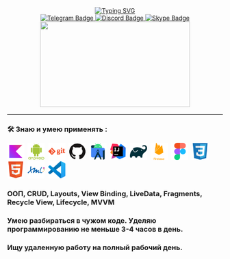 <div id="header" align="center">
<a href="https://git.io/typing-svg"><img src="https://readme-typing-svg.herokuapp.com?font=Fira+Code&pause=2000&random=false&width=650&lines=Добрый+день!+Я+Александр+Липатов,+Android+разработчик" alt="Typing SVG" /></a>
</div>
<div id="badges" align="center">
  <a href="https://t.me/lipatov_dev">
    <img src="https://img.shields.io/badge/Telegram-blue?logo=telegram&logoColor=white&style=for-the-badge" alt="Telegram Badge"/>
  </a>
  <a href="https://discordapp.com/users/737311058238373909/">
    <img src="https://img.shields.io/badge/Discord-royalblue?logo=discord&logoColor=white&style=for-the-badge" alt="Discord Badge"/>
  </a>
  <a href="https://join.skype.com/invite/JMlLZMGmDnj6">
    <img src="https://img.shields.io/badge/Skype-dodgerblue?logo=Skype&logoColor=white&style=for-the-badge" alt="Skype Badge"/>
  </a>
</div>
<div id="headergif" align="center">
  <img src="https://media.giphy.com/media/v1.Y2lkPTc5MGI3NjExd2J5NnN2ZG9xbTYyYmM5ZXQyMDV1Z3o1ZmRraDUxOXl0N2MxMHd6diZlcD12MV9pbnRlcm5hbF9naWZfYnlfaWQmY3Q9Zw/4rZA5D22301iMgrUNd/giphy.gif" width="350" height="200"/>
</div>

---

### :hammer_and_wrench: Знаю и умею применять :
<div>
  <img src="https://github.com/devicons/devicon/blob/master/icons/kotlin/kotlin-original.svg" title="Kotlin" alt="Kotlin" width="40" height="40"/>&nbsp;
  <img src="https://github.com/devicons/devicon/blob/master/icons/android/android-plain-wordmark.svg" title="Android" alt="Android" width="40" height="40"/>&nbsp;
  <img src="https://github.com/devicons/devicon/blob/master/icons/git/git-plain-wordmark.svg" title="Git" alt="Git" width="40" height="40"/>&nbsp;
  <img src="https://github.com/devicons/devicon/blob/master/icons/github/github-original.svg" title="Github" alt="Github" width="40" height="40"/>&nbsp;
  <img src="https://github.com/devicons/devicon/blob/master/icons/androidstudio/androidstudio-original.svg" title="Android Studio" alt="Android Studio" width="40" height="40"/>&nbsp;
  <img src="https://github.com/devicons/devicon/blob/master/icons/intellij/intellij-original.svg" title="IntelliJ IDEA" alt="IntelliJ IDEA" width="40" height="40"/>&nbsp;
  <img src="https://github.com/devicons/devicon/blob/master/icons/gradle/gradle-original.svg" title="Gradle" alt="Gradle" width="40" height="40"/>&nbsp;
  <img src="https://github.com/devicons/devicon/blob/master/icons/firebase/firebase-plain-wordmark.svg" title="Firebase" alt="Firebase" width="40" height="40"/>&nbsp;
  <img src="https://github.com/devicons/devicon/blob/master/icons/figma/figma-original.svg" title="Figma" alt="Figma" width="40" height="40"/>&nbsp;
  <img src="https://github.com/devicons/devicon/blob/master/icons/css3/css3-original.svg" title="Css" alt="Css" width="40" height="40"/>&nbsp;
  <img src="https://github.com/devicons/devicon/blob/master/icons/html5/html5-original.svg" title="Html" alt="Html" width="40" height="40"/>&nbsp;
  <img src="https://github.com/devicons/devicon/blob/master/icons/xml/xml-original.svg" title="Xml" alt="Xml" width="40" height="40"/>&nbsp;
  <img src="https://github.com/devicons/devicon/blob/master/icons/vscode/vscode-original.svg" title="Vscode" alt="Vscode" width="40" height="40"/>&nbsp;
</div>

### ООП, CRUD, Layouts, View Binding, LiveData, Fragments, Recycle View, Lifecycle, MVVM

### Умею разбираться в чужом коде. Уделяю программированию не меньше 3-4 часов в день. 

### Ищу удаленную работу на полный рабочий день.

